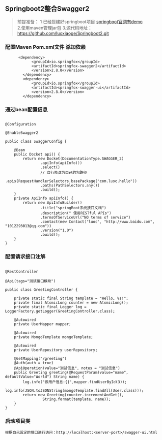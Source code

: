 ## Springboot2整合Swagger2
 >   前提准备：
   1 已经搭建好springboot项目
     [springboot官网有demo](https://spring.io/projects/spring-boot#overview)  
   2.使用maven管理jar包 
   3.源代码地址：https://github.com/luoxiaoge/Springboot2.git

### 配置Maven Pom.xml文件 添加依赖
```   
      <dependency>
            <groupId>io.springfox</groupId>
            <artifactId>springfox-swagger2</artifactId>
            <version>2.8.0</version>
        </dependency>
        <dependency>
            <groupId>io.springfox</groupId>
            <artifactId>springfox-swagger-ui</artifactId>
            <version>2.8.0</version>
        </dependency>
```
### 通过bean配置信息
```

@Configuration

@EnableSwagger2

public class SwaggerConfig {

    @Bean
    public Docket api() {
        return new Docket(DocumentationType.SWAGGER_2)
                .apiInfo(apiInfo())
                .select()
                // 自行修改为自己的包路径
                .apis(RequestHandlerSelectors.basePackage("com.luoc.hello"))
                .paths(PathSelectors.any())
                .build();
    }
    private ApiInfo apiInfo() {
        return new ApiInfoBuilder()
                .title("springBoot系统接口文档")
                .description(" 使用RESTful APIs")
                .termsOfServiceUrl("NO terms of service")
                .contact(new Contact("luoc", "http://www.baidu.com", "1012293013@qq.com"))
                .version("1.0")
                .build();
    }
}
```
### 配置请求接口注解
```

@RestController

@Api(tags="测试接口模块")

public class GreetingController {

    private static final String template = "Hello, %s!";
    private final AtomicLong counter = new AtomicLong();
    private static final Logger log = LoggerFactory.getLogger(GreetingController.class);

    @Autowired
    private UserMapper mapper;

    @Autowired
    private MongoTemplate mongoTemplate;

    @Autowired
    private UserRepository userRepository;

    @GetMapping("/greeting")
    @Auth(auth = true)
    @ApiOperation(value="测试信息", notes = "测试信息")
    public Greeting greeting(@RequestParam(value="name", defaultValue="World") String name) {
        log.info("该用户信息:{}",mapper.findUserById(3));
        log.info(JSON.toJSONString(mongoTemplate.findAll(User.class)));
        return new Greeting(counter.incrementAndGet(),
                 String.format(template, name));
    }
}
```

### 启动项目类
    根据自己设定的端口进行访问：http://localhost:<server-port>/swagger-ui.html

 
